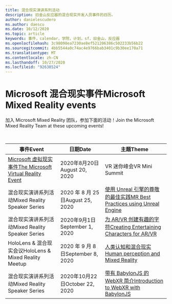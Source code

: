 ```yaml
---
title: 混合现实演讲系列活动
description: 旧金山反应器的混合现实开发人员事件的日历。
author: danielescudero
ms.author: daescu
ms.date: 10/12/2020
ms.topic: article
keywords: 事件，calendar，学院，计划，sf，旧金山，反应器
ms.openlocfilehash: 3c98098ea7230ae8ef521206386c502233b56b22
ms.sourcegitcommit: 4bb5544a0c74ac4e9766bab3401c9b30ee170a71
ms.translationtype: MT
ms.contentlocale: zh-CN
ms.lasthandoff: 10/27/2020
ms.locfileid: "92638524"
---
```

# <a name="microsoft-mixed-reality-events"></a><span data-ttu-id="14dc5-104">Microsoft 混合现实事件</span><span class="sxs-lookup"><span data-stu-id="14dc5-104">Microsoft Mixed Reality events</span></span>

<span data-ttu-id="14dc5-105">加入 Microsoft Mixed Reality 团队，参加下面的活动！</span><span class="sxs-lookup"><span data-stu-id="14dc5-105">Join the Microsoft Mixed Reality Team at these upcoming events!</span></span>

<br>

|<span data-ttu-id="14dc5-106">事件</span><span class="sxs-lookup"><span data-stu-id="14dc5-106">Event</span></span>|<span data-ttu-id="14dc5-107">日期</span><span class="sxs-lookup"><span data-stu-id="14dc5-107">Date</span></span>|<span data-ttu-id="14dc5-108">主题</span><span class="sxs-lookup"><span data-stu-id="14dc5-108">Theme</span></span>|
|-------------|-------------|-----|
| [<span data-ttu-id="14dc5-109">Microsoft 虚拟现实事件</span><span class="sxs-lookup"><span data-stu-id="14dc5-109">The Microsoft Virtual Reality Event</span></span>](https://www.meetup.com/hololens-mr/events/272364822/)|<span data-ttu-id="14dc5-110">2020年8月20日</span><span class="sxs-lookup"><span data-stu-id="14dc5-110">August 20, 2020</span></span>|<span data-ttu-id="14dc5-111">VR 迷你峰会</span><span class="sxs-lookup"><span data-stu-id="14dc5-111">VR Mini Summit</span></span>|
| <span data-ttu-id="14dc5-112">混合现实演讲系列活动</span><span class="sxs-lookup"><span data-stu-id="14dc5-112">Mixed Reality Speaker Series</span></span>|<span data-ttu-id="14dc5-113">2020 年 8 月 25 日</span><span class="sxs-lookup"><span data-stu-id="14dc5-113">August 25, 2020</span></span>|[<span data-ttu-id="14dc5-114">使用 Unreal 引擎的尊敬的最佳实践</span><span class="sxs-lookup"><span data-stu-id="14dc5-114">MR Best Practices using Unreal Engine</span></span>](https://channel9.msdn.com/Shows/Docs-Mixed-Reality/Tips-and-Best-Practices-for-using-UE4-in-MR)|
| <span data-ttu-id="14dc5-115">混合现实演讲系列活动</span><span class="sxs-lookup"><span data-stu-id="14dc5-115">Mixed Reality Speaker Series</span></span>|<span data-ttu-id="14dc5-116">2020年9月1日</span><span class="sxs-lookup"><span data-stu-id="14dc5-116">September 1, 2020</span></span>|[<span data-ttu-id="14dc5-117">为 AR/VR 创建有趣的字符</span><span class="sxs-lookup"><span data-stu-id="14dc5-117">Creating Entertaining Characters for AR/VR</span></span>](https://channel9.msdn.com/Shows/Docs-Mixed-Reality/Creating-Entertaining-Characters-for-Mixed-Reality)|
| <span data-ttu-id="14dc5-118">HoloLens & 混合现实会议</span><span class="sxs-lookup"><span data-stu-id="14dc5-118">HoloLens & Mixed Reality Meetup</span></span>|<span data-ttu-id="14dc5-119">2020 年 9 月 8 日</span><span class="sxs-lookup"><span data-stu-id="14dc5-119">September 8, 2020</span></span>|[<span data-ttu-id="14dc5-120">人类认知和混合现实</span><span class="sxs-lookup"><span data-stu-id="14dc5-120">Human perception and Mixed Reality</span></span>](https://channel9.msdn.com/Shows/Docs-Mixed-Reality/Human-Perception-and-Mixed-Reality)|
| <span data-ttu-id="14dc5-121">混合现实演讲系列活动</span><span class="sxs-lookup"><span data-stu-id="14dc5-121">Mixed Reality Speaker Series</span></span>|<span data-ttu-id="14dc5-122">2020年10月22日</span><span class="sxs-lookup"><span data-stu-id="14dc5-122">October 22, 2020</span></span>|[<span data-ttu-id="14dc5-123">带有 BabylonJS 的 WebXR 简介</span><span class="sxs-lookup"><span data-stu-id="14dc5-123">Introduction to WebXR with BabylonJS</span></span>](https://channel9.msdn.com/Shows/Docs-Mixed-Reality/Adding-Augmented-Reality-to-your-Typescript-Project)|


